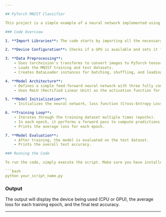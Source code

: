 ```yaml
---

## PyTorch MNIST Classifier

This project is a simple example of a neural network implemented using PyTorch to classify handwritten digits from the MNIST dataset. The code demonstrates the essential steps for building, training, and evaluating a neural network, including data loading, model architecture definition, and the training loop.

### Code Overview

1. **Import Libraries**: The code starts by importing all the necessary libraries such as PyTorch, torchvision, and others.

2. **Device Configuration**: Checks if a GPU is available and sets it for computation; otherwise, it uses a CPU.

3. **Data Preprocessing**: 
    - Uses torchvision's transforms to convert images to PyTorch tensors and normalize them.
    - Loads the MNIST training and test datasets.
    - Creates DataLoader instances for batching, shuffling, and loading data in parallel.

4. **Model Architecture**: 
    - Defines a simple feed-forward neural network with three fully connected layers.
    - Uses ReLU (Rectified Linear Unit) as the activation function for the hidden layers.

5. **Model Initialization**: 
    - Initializes the neural network, loss function (Cross-Entropy Loss), and optimizer (Adam).

6. **Training Loop**: 
    - Iterates through the training dataset multiple times (epochs).
    - In each epoch, it performs a forward pass to compute predictions and loss, followed by a backward pass to update the model parameters.
    - Prints the average loss for each epoch.

7. **Model Evaluation**: 
    - After training, the model is evaluated on the test dataset.
    - Prints the overall test accuracy.

### Running the Code

To run the code, simply execute the script. Make sure you have installed PyTorch and torchvision before running.

```bash
python your_script_name.py
```

### Output

The output will display the device being used (CPU or GPU), the average loss for each training epoch, and the final test accuracy.

---
```

